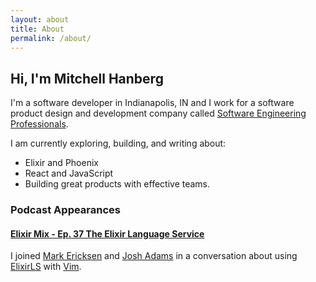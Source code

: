 ```yaml
---
layout: about
title: About
permalink: /about/
---
```

## Hi, I'm Mitchell Hanberg

I'm a software developer in Indianapolis, IN and I work for a software product design and development company called [Software Engineering Professionals](https://www.sep.com).

I am currently exploring, building, and writing about:
- Elixir and Phoenix
- React and JavaScript
- Building great products with effective teams.

### Podcast Appearances

#### [Elixir Mix - Ep. 37 The Elixir Language Service](https://devchat.tv/elixir-mix/emx-037-the-elixir-language-service-with-mitchell-hanberg/) 

I joined [Mark Ericksen](https://twitter.com/brainlid) and [Josh Adams](https://twitter.com/knewter) in a conversation about using [ElixirLS](https://github.com/JakeBecker/elixir-ls) with [Vim](https://www.vim.org/).

